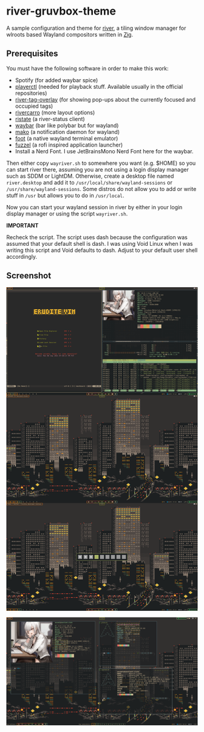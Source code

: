 # river-gruvbox-theme

A sample configuration and theme for [river](https://github.com/ifreund/river), a tiling window manager for wlroots based Wayland compositors written in [Zig](https://github.com/ziglang/zig/).


## Prerequisites

You must have the following software in order to make this work:

- Spotify (for added waybar spice)
- [playerctl](https://github.com/altdesktop/playerctl) (needed for playback stuff. Available usually in the official repositories)
- [river-tag-overlay](https://git.sr.ht/~leon_plickat/river-tag-overlay) (for showing pop-ups about the currently focused and occupied tags)
- [rivercarro](https://git.sr.ht/~novakane/rivercarro) (more layout options)
- [ristate](https://gitlab.com/snakedye/ristate) (a river-status client)
- [waybar](https://github.com/Alexays/Waybar) (bar like polybar but for wayland)
- [mako](https://github.com/emersion/mako) (a notification daemon for wayland)
- [foot](https://codeberg.org/dnkl/foot) (a native wayland terminal emulator)
- [fuzzel](https://codeberg.org/dnkl/fuzzel) (a rofi inspired application launcher)
- Install a Nerd Font. I use JetBrainsMono Nerd Font here for the waybar.

Then either copy `wayriver.sh` to somewhere you want (e.g. $HOME) so you can start river there, assuming you are not using a login display manager such as SDDM or LightDM.
Otherwise, create a desktop file named `river.desktop` and add it to `/usr/local/share/wayland-sessions` or `/usr/share/wayland-sessions`. Some distros do not allow you to add or write stuff in `/usr` but allows you to do in `/usr/local`.

Now you can start your wayland session in river by either in your login display manager or using the script `wayriver.sh`.

**IMPORTANT**

Recheck the script. The script uses dash because the configuration was assumed that your default shell is dash. I was using Void Linux when I was writing this script and Void defaults to dash. Adjust to your default user shell accordingly.

## Screenshot

![Image](https://github.com/uncomfyhalomacro/river-gruvbox-theme/blob/main/screenshots/polished.png)

![Image](https://github.com/uncomfyhalomacro/river-gruvbox-theme/blob/main/screenshots/labeled%20bottom%20bars.png)


